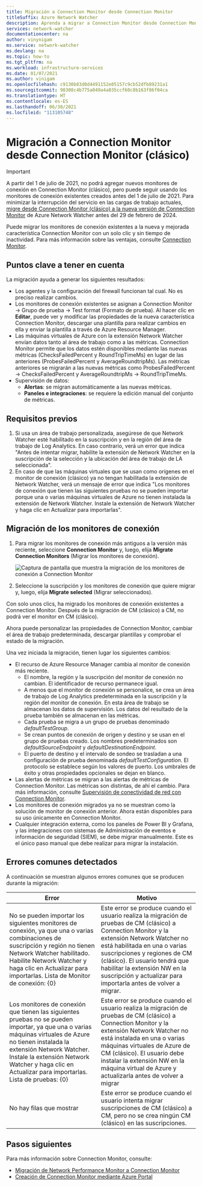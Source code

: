 ```yaml
---
title: Migración a Connection Monitor desde Connection Monitor
titleSuffix: Azure Network Watcher
description: Aprenda a migrar a Connection Monitor desde Connection Monitor.
services: network-watcher
documentationcenter: na
author: vinynigam
ms.service: network-watcher
ms.devlang: na
ms.topic: how-to
ms.tgt_pltfrm: na
ms.workload: infrastructure-services
ms.date: 01/07/2021
ms.author: vinigam
ms.openlocfilehash: c9130b83d0d4491152e05157c9cb52dfb89231a1
ms.sourcegitcommit: 98308c4b775a049a4a035ccf60c8b163f86f04ca
ms.translationtype: HT
ms.contentlocale: es-ES
ms.lasthandoff: 06/30/2021
ms.locfileid: "113105748"
---
```

# <a name="migrate-to-connection-monitor-from-connection-monitor-classic"></a>Migración a Connection Monitor desde Connection Monitor (clásico)

> [!IMPORTANT]
> A partir del 1 de julio de 2021, no podrá agregar nuevos monitores de conexión en Connection Monitor (clásico), pero puede seguir usando los monitores de conexión existentes creados antes del 1 de julio de 2021. Para minimizar la interrupción del servicio en las cargas de trabajo actuales, [migre desde Connection Monitor (clásico) a la nueva versión de Connection Monitor](migrate-to-connection-monitor-from-connection-monitor-classic.md) de Azure Network Watcher antes del 29 de febrero de 2024.

Puede migrar los monitores de conexión existentes a la nueva y mejorada característica Connection Monitor con un solo clic y sin tiempo de inactividad. Para más información sobre las ventajas, consulte [Connection Monitor](./connection-monitor-overview.md).

## <a name="key-points-to-note"></a>Puntos clave a tener en cuenta

La migración ayuda a generar los siguientes resultados:

* Los agentes y la configuración del firewall funcionan tal cual. No es preciso realizar cambios. 
* Los monitores de conexión existentes se asignan a Connection Monitor -> Grupo de prueba -> Test format (Formato de prueba). Al hacer clic en **Editar**, puede ver y modificar las propiedades de la nueva característica Connection Monitor, descargar una plantilla para realizar cambios en ella y enviar la plantilla a través de Azure Resource Manager. 
* Las máquinas virtuales de Azure con la extensión Network Watcher envían datos tanto al área de trabajo como a las métricas. Connection Monitor permite que los datos estén disponibles mediante las nuevas métricas (ChecksFailedPercent y RoundTripTimeMs) en lugar de las anteriores (ProbesFailedPercent y AverageRoundtripMs). Las métricas anteriores se migrarán a las nuevas métricas como ProbesFailedPercent -> ChecksFailedPercent y AverageRoundtripMs -> RoundTripTimeMs.
* Supervisión de datos:
   * **Alertas**: se migran automáticamente a las nuevas métricas.
   * **Paneles e integraciones**: se requiere la edición manual del conjunto de métricas. 
    
## <a name="prerequisites"></a>Requisitos previos

1. Si usa un área de trabajo personalizada, asegúrese de que Network Watcher esté habilitado en la suscripción y en la región del área de trabajo de Log Analytics. En caso contrario, verá un error que indica "Antes de intentar migrar, habilite la extensión de Network Watcher en la suscripción de la selección y la ubicación del área de trabajo de LA seleccionada".
1. En caso de que las máquinas virtuales que se usan como orígenes en el monitor de conexión (clásico) ya no tengan habilitada la extensión de Network Watcher, verá un mensaje de error que indica "Los monitores de conexión que tienen las siguientes pruebas no se pueden importar porque una o varias máquinas virtuales de Azure no tienen instalada la extensión de Network Watcher. Instale la extensión de Network Watcher y haga clic en Actualizar para importarlas".



## <a name="migrate-the-connection-monitors"></a>Migración de los monitores de conexión

1. Para migrar los monitores de conexión más antiguos a la versión más reciente, seleccione **Connection Monitor** y, luego, elija **Migrate Connection Monitors** (Migrar los monitores de conexión).

    ![Captura de pantalla que muestra la migración de los monitores de conexión a Connection Monitor](./media/connection-monitor-2-preview/migrate-cm-to-cm-preview.png)
    
1. Seleccione la suscripción y los monitores de conexión que quiere migrar y, luego, elija **Migrate selected** (Migrar seleccionados). 

Con solo unos clics, ha migrado los monitores de conexión existentes a Connection Monitor. Después de la migración de CM (clásico) a CM, no podrá ver el monitor en CM (clásico).

Ahora puede personalizar las propiedades de Connection Monitor, cambiar el área de trabajo predeterminada, descargar plantillas y comprobar el estado de la migración. 

Una vez iniciada la migración, tienen lugar los siguientes cambios: 
* El recurso de Azure Resource Manager cambia al monitor de conexión más reciente.
    * El nombre, la región y la suscripción del monitor de conexión no cambian. El identificador de recurso permanece igual.
    * A menos que el monitor de conexión se personalice, se crea un área de trabajo de Log Analytics predeterminada en la suscripción y la región del monitor de conexión. En esta área de trabajo se almacenan los datos de supervisión. Los datos del resultado de la prueba también se almacenan en las métricas.
    * Cada prueba se migra a un grupo de pruebas denominado *defaultTestGroup*.
    * Se crean puntos de conexión de origen y destino y se usan en el grupo de pruebas creado. Los nombres predeterminados son *defaultSourceEndpoint* y *defaultDestinationEndpoint*.
    * El puerto de destino y el intervalo de sondeo se trasladan a una configuración de prueba denominada *defaultTestConfiguration*. El protocolo se establece según los valores de puerto. Los umbrales de éxito y otras propiedades opcionales se dejan en blanco.
* Las alertas de métricas se migran a las alertas de métricas de Connection Monitor. Las métricas son distintas, de ahí el cambio. Para más información, consulte [Supervisión de conectividad de red con Connection Monitor](./connection-monitor-overview.md#metrics-in-azure-monitor).
* Los monitores de conexión migrados ya no se muestran como la solución de monitor de conexión anterior. Ahora están disponibles para su uso únicamente en Connection Monitor.
* Cualquier integración externa, como los paneles de Power BI y Grafana, y las integraciones con sistemas de Administración de eventos e información de seguridad (SIEM), se debe migrar manualmente. Este es el único paso manual que debe realizar para migrar la instalación.

## <a name="common-errors-encountered"></a>Errores comunes detectados

A continuación se muestran algunos errores comunes que se producen durante la migración: 

| Error  |    Motivo   |
|---|---|
|No se pueden importar los siguientes monitores de conexión, ya que una o varias combinaciones de suscripción y región no tienen Network Watcher habilitado. Habilite Network Watcher y haga clic en Actualizar para importarlas. Lista de Monitor de conexión: {0}   |  Este error se produce cuando el usuario realiza la migración de pruebas de CM (clásico) a Connection Monitor y la extensión Network Watcher no está habilitada en una o varias suscripciones y regiones de CM (clásico). El usuario tendrá que habilitar la extensión NW en la suscripción y actualizar para importarla antes de volver a migrar.   |
|Los monitores de conexión que tienen las siguientes pruebas no se pueden importar, ya que una o varias máquinas virtuales de Azure no tienen instalada la extensión Network Watcher. Instale la extensión Network Watcher y haga clic en Actualizar para importarlas. Lista de pruebas: {0} |    Este error se produce cuando el usuario realiza la migración de pruebas de CM (clásico) a Connection Monitor y la extensión Network Watcher no está instalada en una o varias máquinas virtuales de Azure de CM (clásico). El usuario debe instalar la extensión NW en la máquina virtual de Azure y actualizarla antes de volver a migrar |
|No hay filas que mostrar   |  Este error se produce cuando el usuario intenta migrar suscripciones de CM (clásico) a CM, pero no se crea ningún CM (clásico) en las suscripciones. |

## <a name="next-steps"></a>Pasos siguientes

Para más información sobre Connection Monitor, consulte:
* [Migración de Network Performance Monitor a Connection Monitor](./migrate-to-connection-monitor-from-network-performance-monitor.md)
* [Creación de Connection Monitor mediante Azure Portal](./connection-monitor-create-using-portal.md)


    
 
    
